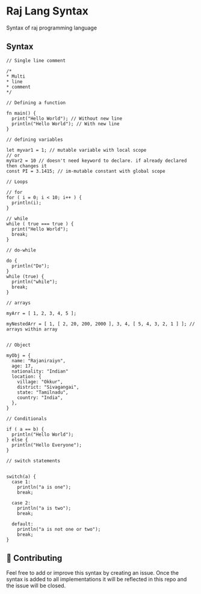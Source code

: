 # Raj Lang Syntax
Syntax of raj programming language

## Syntax

```raj
// Single line comment

/*
* Multi
* line
* comment
*/

// Defining a function

fn main() {
  print("Hello World"); // Without new line
  println("Hello World"); // With new line
}

// defining variables

let myvar1 = 1; // mutable variable with local scope
// or
myVar2 = 10 // doesn't need keyword to declare. if already declared then changes it
const PI = 3.1415; // im-mutable constant with global scope

// Loops

// for
for ( i = 0; i < 10; i++ ) {
  println(i);
}

// while
while ( true === true ) {
  print("Hello World");
  break;
}

// do-while

do {
  println("Do");
}
while (true) {
  println("while");
  break;
}

// arrays

myArr = [ 1, 2, 3, 4, 5 ];

myNestedArr = [ 1, [ 2, 20, 200, 2000 ], 3, 4, [ 5, 4, 3, 2, 1 ] ]; // arrays within array


// Object

myObj = {
  name: "Rajaniraiyn",
  age: 17,
  nationality: "Indian"
  location: {
    village: "Okkur",
    district: "Sivagangai",
    state: "Tamilnadu",
    country: "India",
  },
}

// Conditionals

if ( a == b) {
  println("Hello World");
} else {
  println("Hello Everyone");
}

// switch statements


switch(a) {
  case 1:
    println("a is one");
    break;
    
  case 2:
    println("a is two");
    break;
    
  default:
    println("a is not one or two");
    break;
}
```

## 🤝 Contributing

  Feel free to add or improve this syntax by creating an issue.
  Once the syntax is added to all implementations it will be reflected in this repo and the issue will be closed.
